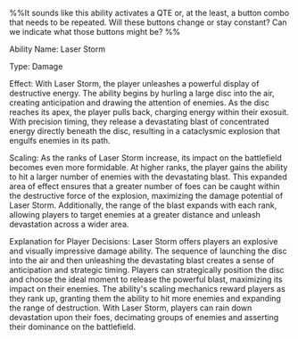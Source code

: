%%It sounds like this ability activates a QTE or, at the least, a button combo that needs to be repeated. Will these buttons change or stay constant? Can we indicate what those buttons might be? %%

Ability Name: Laser Storm

Type: Damage

Effect: With Laser Storm, the player unleashes a powerful display of destructive energy. The ability begins by hurling a large disc into the air, creating anticipation and drawing the attention of enemies. As the disc reaches its apex, the player pulls back, charging energy within their exosuit. With precision timing, they release a devastating blast of concentrated energy directly beneath the disc, resulting in a cataclysmic explosion that engulfs enemies in its path.

Scaling: As the ranks of Laser Storm increase, its impact on the battlefield becomes even more formidable. At higher ranks, the player gains the ability to hit a larger number of enemies with the devastating blast. This expanded area of effect ensures that a greater number of foes can be caught within the destructive force of the explosion, maximizing the damage potential of Laser Storm. Additionally, the range of the blast expands with each rank, allowing players to target enemies at a greater distance and unleash devastation across a wider area.

Explanation for Player Decisions: Laser Storm offers players an explosive and visually impressive damage ability. The sequence of launching the disc into the air and then unleashing the devastating blast creates a sense of anticipation and strategic timing. Players can strategically position the disc and choose the ideal moment to release the powerful blast, maximizing its impact on their enemies. The ability's scaling mechanics reward players as they rank up, granting them the ability to hit more enemies and expanding the range of destruction. With Laser Storm, players can rain down devastation upon their foes, decimating groups of enemies and asserting their dominance on the battlefield.